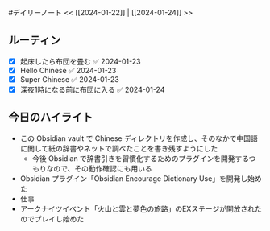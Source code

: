 #デイリーノート
<< [[2024-01-22]] | [[2024-01-24]] >>
## ルーティン
- [x] 起床したら布団を畳む ✅ 2024-01-23
- [x] Hello Chinese ✅ 2024-01-23
- [x] Super Chinese ✅ 2024-01-23
- [x] 深夜1時になる前に布団に入る ✅ 2024-01-24
## 今日のハイライト
- この Obsidian vault で Chinese ディレクトリを作成し、そのなかで中国語に関して紙の辞書やネットで調べたことを書き残すようにした
	- 今後 Obsidian で辞書引きを習慣化するためのプラグインを開発するつもりなので、その動作確認にも用いる
- Obsidian プラグイン「Obsidian Encourage Dictionary Use」を開発し始めた
- 仕事
- アークナイツイベント「火山と雲と夢色の旅路」のEXステージが開放されたのでプレイし始めた
